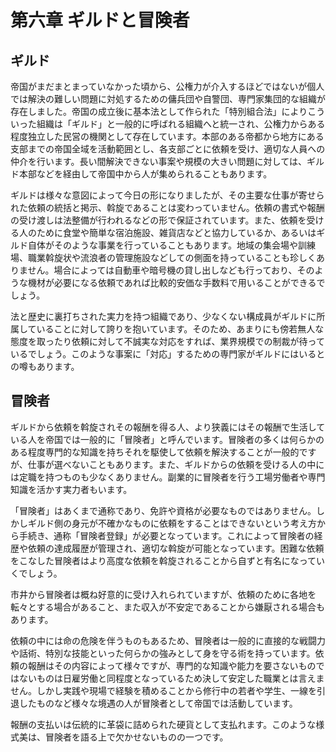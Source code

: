   
  
# 第六章 ギルドと冒険者  
  
## ギルド  
帝国がまだまとまっていなかった頃から、公権力が介入するほどではないが個人では解決の難しい問題に対処するための傭兵団や自警団、専門家集団的な組織が存在しました。帝国の成立後に基本法として作られた「特別組合法」によりこういった組織は「ギルド」と一般的に呼ばれる組織へと統一され、公権力からある程度独立した民営の機関として存在しています。本部のある帝都から地方にある支部までの帝国全域を活動範囲とし、各支部ごとに依頼を受け、適切な人員への仲介を行います。長い間解決できない事案や規模の大きい問題に対しては、ギルド本部などを経由して帝国中から人が集められることもあります。  
  
ギルドは様々な意図によって今日の形になりましたが、その主要な仕事が寄せられた依頼の統括と掲示、斡旋であることは変わっていません。依頼の書式や報酬の受け渡しは法整備が行われるなどの形で保証されています。また、依頼を受ける人のために食堂や簡単な宿泊施設、雑貨店などと協力しているか、あるいはギルド自体がそのような事業を行っていることもあります。地域の集会場や訓練場、職業斡旋状や流浪者の管理施設などしての側面を持っていることも珍しくありません。場合によっては自動車や暗号機の貸し出しなども行っており、そのような機材が必要になる依頼であれば比較的安価な手数料で用いることができるでしょう。  
  
法と歴史に裏打ちされた実力を持つ組織であり、少なくない構成員がギルドに所属していることに対して誇りを抱いています。そのため、あまりにも傍若無人な態度を取ったり依頼に対して不誠実な対応をすれば、業界規模での制裁が待っているでしょう。このような事案に「対応」するための専門家がギルドにはいるとの噂もあります。  
  
## 冒険者  
  
ギルドから依頼を斡旋されその報酬を得る人、より狭義にはその報酬で生活している人を帝国では一般的に「冒険者」と呼んでいます。冒険者の多くは何らかのある程度専門的な知識を持ちそれを駆使して依頼を解決することが一般的ですが、仕事が選べないこともあります。また、ギルドからの依頼を受ける人の中には定職を持つものも少なくありません。副業的に冒険者を行う工場労働者や専門知識を活かす実力者もいます。  
  
「冒険者」はあくまで通称であり、免許や資格が必要なものではありません。しかしギルド側の身元が不確かなものに依頼をすることはできないという考え方から手続き、通称「冒険者登録」が必要となっています。これによって冒険者の経歴や依頼の達成履歴が管理され、適切な斡旋が可能となっています。困難な依頼をこなした冒険者はより高度な依頼を斡旋されることから自ずと有名になっていくでしょう。  
  
市井から冒険者は概ね好意的に受け入れられていますが、依頼のために各地を転々とする場合があること、また収入が不安定であることから嫌厭される場合もあります。  
  
依頼の中には命の危険を伴うものもあるため、冒険者は一般的に直接的な戦闘力や話術、特別な技能といった何らかの強みとして身を守る術を持っています。依頼の報酬はその内容によって様々ですが、専門的な知識や能力を要さないものではないものは日雇労働と同程度となっているため決して安定した職業とは言えません。しかし実践や現場で経験を積めることから修行中の若者や学生、一線を引退したものなど様々な境遇の人が冒険者として帝国では活動しています。  
  
報酬の支払いは伝統的に革袋に詰められた硬貨として支払れます。このような様式美は、冒険者を語る上で欠かせないものの一つです。  
  
<!---  
  
#### 軍事  
  
各国の軍隊は，その国が科学と魔術のどちらを重要視しているかで大きく変わります．  
  
科学を重視している国家の場合，概ね第一次世界大戦レベルの軍事技術，軍事組織を有しているものと考えられます．ライフル，戦車，飛行機なども戦場に投入されているでしょう．前線では塹壕が掘られ，毒ガスや大砲が大規模に用いられています．そうした科学技術を転用することで，画一的で組織的な戦力を構築しています．  
  
魔術を重要視している国家の場合，個々人の魔術的素養に頼った少数精鋭主義の軍事組織を有しています．戦線を支える一般兵の多くは科学的軍隊の武装と比べて戦力的には劣るでしょうが，局所的に現れる強大な魔術師によって戦況は簡単に覆されてしまうでしょう．  
  
#### 歴史学  
  
この世界には古代の遺跡や遺産が多く残されています．その多くは強大な魔力を有するものであり，その発見と発掘は強力なアーティファクトとの邂逅をもたらすでしょう．国家間のパワーバランスすら揺るがしかねないそれらのために，国家的規模で歴史学・考古学に注力されていても不思議ではありません．国家の領土内を探索し，そうした遺物を探す人々はまさに冒険者であり，一般的に尊敬を集める立場かもしれません．  
  
その一方，見つかる遺物や遺跡の多くは危険性を孕んでいます．探検の途中で死亡したり，回収した遺物の暴走で多大な被害が出たりすることもままあり，古代遺跡を遺した文明そのものについては未だ解明されていない部分が多いです．  
  
#### 哲学  
  
この世界には，我々とよく似た人類だけでなく，翼を有する種族や獣の特徴を有する種族なども暮らしており，それらを統括する概念として「聡人」という概念が確立されています．これは，基本的には人型で言語を話し文明を構築できる存在をまとめた概念ですが，定義範囲にはあやふやなところがあり，今でも残り続ける差別や一部種族の特権性など，問題も多く抱えています．  
  
こうした聡人概念は哲学にも大きな影響を与えています．思考とは何か，知性とは何か，そうした複雑怪奇な自己認識・他者認識は混迷を極めており，この世界の哲学は我々の世界の哲学以上に難解です．聡人の定義をめぐり，国家によって異なった扱いを受ける種族も珍しくはないでしょう．  
--->